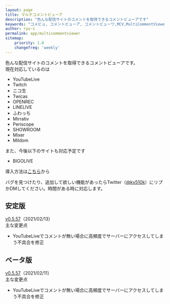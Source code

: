 ```yaml
---
layout: page
title: マルチコメントビューア
description: "色んな配信サイトのコメントを取得できるコメントビューアです"
keywords: "コメビュ, コメントビューア, コメントビューワ,MCV,MultiCommentViewer"
author: ryu-s
permalink: app/multicommentviewer
sitemap:
    priority: 1.0
    changefreq: 'weekly'	
---
```


色んな配信サイトのコメントを取得できるコメントビューアです。  
現在対応しているのは
- YouTubeLive
- Twitch
- ニコ生
- Twicas
- OPENREC
- LINELIVE
- ふわっち
- Mirrativ
- Periscope
- SHOWROOM
- Mixer
- Mildom

また、今後以下のサイトも対応予定です
- BIGOLIVE

導入方法は[こちら](https://github.com/CommentViewerCollection/MultiCommentViewer/wiki/%E5%B0%8E%E5%85%A5%E6%89%8B%E9%A0%86)から  
  
バグを見つけたり、追加して欲しい機能があったらTwitter（[@kv510k](https://twitter.com/kv510k)）にリプかDMしてください。時間がある時に対応します。  

## 安定版
[v0.5.57](https://int-main.net/app/MultiCommentViewer_v0.5.57_stable.zip)（2021/02/13）  
主な変更点
- YouTubeLiveでコメントが無い場合に高頻度でサーバーにアクセスしてしまう不具合を修正

## ベータ版
[v0.5.57](https://int-main.net/app/MultiCommentViewer_v0.5.57_beta.zip)（2021/02/11）  
主な変更点
- YouTubeLiveでコメントが無い場合に高頻度でサーバーにアクセスしてしまう不具合を修正
